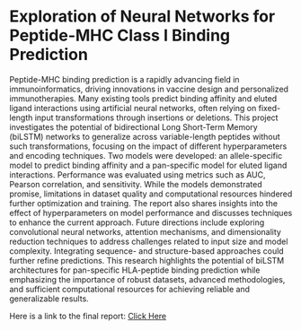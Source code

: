 # Exploration of Neural Networks for Peptide-MHC Class I Binding Prediction

Peptide-MHC binding prediction is a rapidly advancing field in immunoinformatics, driving innovations in vaccine design and personalized immunotherapies. Many existing tools predict binding affinity and eluted ligand interactions using artificial neural networks, often relying on fixed-length input transformations through insertions or deletions. This project investigates the potential of bidirectional Long Short-Term Memory (biLSTM) networks to generalize across variable-length peptides without such transformations, focusing on the impact of different hyperparameters and encoding techniques.
Two models were developed: an allele-specific model to predict binding affinity and a pan-specific model for eluted ligand interactions. Performance was evaluated using metrics such as AUC, Pearson correlation, and sensitivity. While the models demonstrated promise, limitations in dataset quality and computational resources hindered further optimization and training. The report also shares insights into the effect of hyperparameters on model performance and discusses techniques to enhance the current approach.
Future directions include exploring convolutional neural networks, attention mechanisms, and dimensionality reduction techniques to address challenges related to input size and model complexity. Integrating sequence- and structure-based approaches could further refine predictions. This research highlights the potential of biLSTM architectures for pan-specific HLA-peptide binding prediction while emphasizing the importance of robust datasets, advanced methodologies, and sufficient computational resources for achieving reliable and generalizable results.

Here is a link to the final report:
[Click Here](https://github.com/andrew-maalouf/peptide-mhcI-binding/blob/919fe0777f416d2ac51ccdbf36cba2ce2d7946d1/Andrew_Maalouf_report.pdf)

